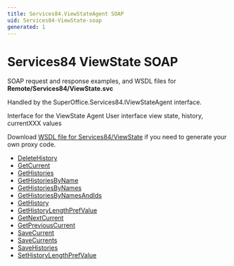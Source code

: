```yaml
---
title: Services84.ViewStateAgent SOAP
uid: Services84-ViewState-soap
generated: 1
---
```


# Services84 ViewState SOAP

SOAP request and response examples, and WSDL files for **Remote/Services84/ViewState.svc**

Handled by the <see cref="T:SuperOffice.Services84.IViewStateAgent">SuperOffice.Services84.IViewStateAgent</see> interface.

Interface for the ViewState Agent
User interface view state, history, currentXXX values

Download [WSDL file for Services84/ViewState](../Services84-ViewState.md) if you need to generate your own proxy code.

* [DeleteHistory](DeleteHistory.md)
* [GetCurrent](GetCurrent.md)
* [GetHistories](GetHistories.md)
* [GetHistoriesByName](GetHistoriesByName.md)
* [GetHistoriesByNames](GetHistoriesByNames.md)
* [GetHistoriesByNamesAndIds](GetHistoriesByNamesAndIds.md)
* [GetHistory](GetHistory.md)
* [GetHistoryLengthPrefValue](GetHistoryLengthPrefValue.md)
* [GetNextCurrent](GetNextCurrent.md)
* [GetPreviousCurrent](GetPreviousCurrent.md)
* [SaveCurrent](SaveCurrent.md)
* [SaveCurrents](SaveCurrents.md)
* [SaveHistories](SaveHistories.md)
* [SetHistoryLengthPrefValue](SetHistoryLengthPrefValue.md)

